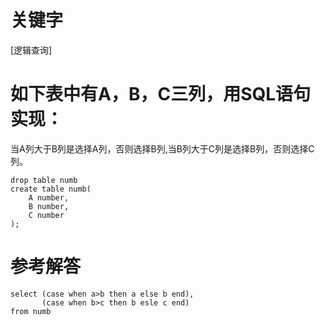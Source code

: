 # 关键字

[逻辑查询]

# 如下表中有A，B，C三列，用SQL语句实现：
当A列大于B列是选择A列，否则选择B列,当B列大于C列是选择B列，否则选择C列。
```
drop table numb
create table numb(
    A number,
    B number,
    C number
);
```
# 参考解答
```
select (case when a>b then a else b end), 
       (case when b>c then b esle c end) 
from numb

```


